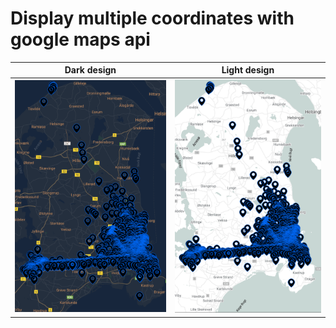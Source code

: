 # Display multiple coordinates with google maps api


Dark design             |  Light design
:-------------------------:|:-------------------------:
![](./assets/realDark.png)  |  ![](./assets/realLight.png)